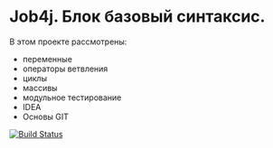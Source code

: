 # Job4j. Блок базовый синтаксис.

В этом проекте рассмотрены: 
- переменные
- операторы ветвления
- циклы
- массивы
- модульное тестирование
- IDEA
- Основы GIT

[![Build Status](https://app.travis-ci.com/Myaskovskiy/job4j_elementary.svg?branch=master)](https://app.travis-ci.com/Myaskovskiy/job4j_elementary)